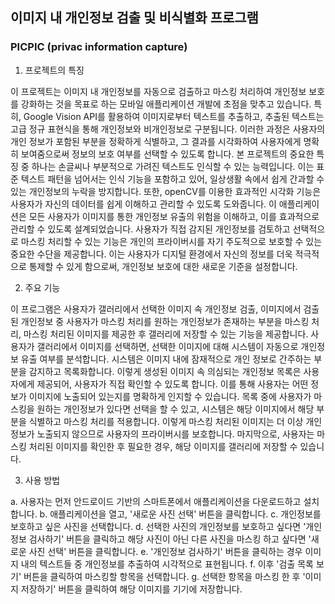 ## 이미지 내 개인정보 검출 및 비식별화 프로그램

###  PICPIC (privac information capture)



1. 프로젝트의 특징
   
이 프로젝트는 이미지 내 개인정보를 자동으로 검출하고 마스킹 처리하여 개인정보 보호를 강화하는 것을 목표로 하는 모바일 애플리케이션 개발에 초점을 맞추고 있습니다. 특히, Google Vision API를 활용하여 이미지로부터 텍스트를 추출하고, 추출된 텍스트는 고급 정규 표현식을 통해 개인정보와 비개인정보로 구분됩니다. 이러한 과정은 사용자의 개인 정보가 포함된 부분을 정확하게 식별하고, 그 결과를 시각화하여 사용자에게 명확히 보여줌으로써 정보의 보호 여부를 선택할 수 있도록 합니다.
본 프로젝트의 중요한 특징 중 하나는 손글씨나 부분적으로 가려진 텍스트도 인식할 수 있는 능력입니다. 이는 표준 텍스트 패턴을 넘어서는 인식 기능을 포함하고 있어, 일상생활 속에서 쉽게 간과할 수 있는 개인정보의 누락을 방지합니다. 또한, openCV를 이용한 효과적인 시각화 기능은 사용자가 자신의 데이터를 쉽게 이해하고 관리할 수 있도록 도와줍니다.
이 애플리케이션은 모든 사용자가 이미지를 통한 개인정보 유출의 위험을 이해하고, 이를 효과적으로 관리할 수 있도록 설계되었습니다. 사용자가 직접 감지된 개인정보를 검토하고 선택적으로 마스킹 처리할 수 있는 기능은 개인의 프라이버시를 자기 주도적으로 보호할 수 있는 중요한 수단을 제공합니다. 이는 사용자가 디지털 환경에서 자신의 정보를 더욱 적극적으로 통제할 수 있게 함으로써, 개인정보 보호에 대한 새로운 기준을 설정합니다.

2. 주요 기능
   
이 프로그램은 사용자가 갤러리에서 선택한 이미지 속 개인정보 검출, 이미지에서 검출된 개인정보 중 사용자가 마스킹 처리를 원하는 개인정보가 존재하는 부분을 마스킹 처리, 마스킹 처리된 이미지를 제공한 후 갤러리에 저장할 수 있는 기능을 제공합니다.
사용자가 갤러리에서 이미지를 선택하면, 선택한 이미지에 대해 시스템이 자동으로 개인정보 유출 여부를 분석합니다. 시스템은 이미지 내에 잠재적으로 개인 정보로 간주하는 부분을 감지하고 목록화합니다. 이렇게 생성된 이미지 속 의심되는 개인정보 목록은 사용자에게 제공되어, 사용자가 직접 확인할 수 있도록 합니다. 이를 통해 사용자는 어떤 정보가 이미지에 노출되어 있는지를 명확하게 인지할 수 있습니다.
목록 중에 사용자가 마스킹을 원하는 개인정보가 있다면 선택을 할 수 있고, 시스템은 해당 이미지에서 해당 부분을 식별하고 마스킹 처리를 적용합니다. 이렇게 마스킹 처리된 이미지는 더 이상 개인정보가 노출되지 않으므로 사용자의 프라이버시를 보호합니다.
마지막으로, 사용자는 마스킹 처리된 이미지를 확인한 후 필요한 경우, 해당 이미지를 갤러리에 저장할 수 있습니다.

3. 사용 방법
   
a. 사용자는 먼저 안드로이드 기반의 스마트폰에서 애플리케이션을 다운로드하고 설치합니다.
b. 애플리케이션을 열고, '새로운 사진 선택' 버튼을 클릭합니다.
c. 개인정보를 보호하고 싶은 사진을 선택합니다.
d. 선택한 사진의 개인정보를 보호하고 싶다면 '개인정보 검사하기' 버튼을 클릭하고 해당 사진이 아닌 다른 사진을 마스킹 하고 싶다면 '새로운 사진 선택' 버튼을 클릭합니다.
e. '개인정보 검사하기' 버튼을 클릭하는 경우 이미지 내의 텍스트들 중 개인정보를 추출하여 시각적으로 표현됩니다.
f. 이후 '검출 목록 보기' 버튼을 클릭하여 마스킹할 항목을 선택합니다.
g. 선택한 항목을 마스킹 한 후 '이미지 저장하기' 버튼을 클릭하여 해당 이미지를 기기에 저장합니다.


